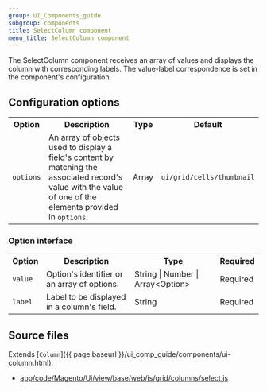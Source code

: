 ```yaml
---
group: UI_Components_guide
subgroup: components
title: SelectColumn component
menu_title: SelectColumn component
---
```


The SelectColumn component receives an array of values and displays the column with corresponding labels. The value-label correspondence is set in the component's configuration.

## Configuration options

<table>
  <tr>
    <th>
      Option
    </th>
    <th>
      Description
    </th>
    <th>
      Type
    </th>
    <th>
      Default
    </th>
  </tr>
  <tr>
    <td>
      <code>options</code>
    </td>
    <td>
      An array of objects used to display a field's content by
      matching the associated record's value with the value of one
      of the elements provided in <code>options</code>.
    </td>
    <td>
      Array
    </td>
    <td>
      <code>ui/grid/cells/thumbnail</code>
    </td>
  </tr>
</table>


### Option interface

<table>
  <tr>
    <th>
      Option
    </th>
    <th>
      Description
    </th>
    <th>
      Type
    </th>
    <th>
      Required
    </th>
  </tr>
  <tr>
    <td>
      <code>value</code>
    </td>
    <td>
      Option's identifier or an array of options.
    </td>
    <td>
      String | Number | Array&lt;Option&gt;
    </td>
    <td>
      Required
    </td>
  </tr>
  <tr>
    <td>
      <code>label</code>
    </td>
    <td>
      Label to be displayed in a column's field.
    </td>
    <td>
      String
    </td>
    <td>
      Required
    </td>
  </tr>
</table>

## Source files

Extends [`Column`]({{ page.baseurl }}/ui_comp_guide/components/ui-column.html):

- [app/code/Magento/Ui/view/base/web/js/grid/columns/select.js](https://github.com/magento/magento2ce/blob/2.2/app/code/Magento/Ui/view/base/web/js/grid/columns/select.js)